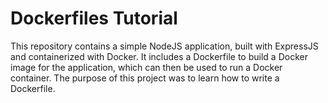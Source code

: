 # Dockerfiles Tutorial

This repository contains a simple NodeJS application, built with ExpressJS and containerized with Docker. It includes a Dockerfile to build a Docker image for the application, which can then be used to run a Docker container. The purpose of this project was to learn how to write a Dockerfile.